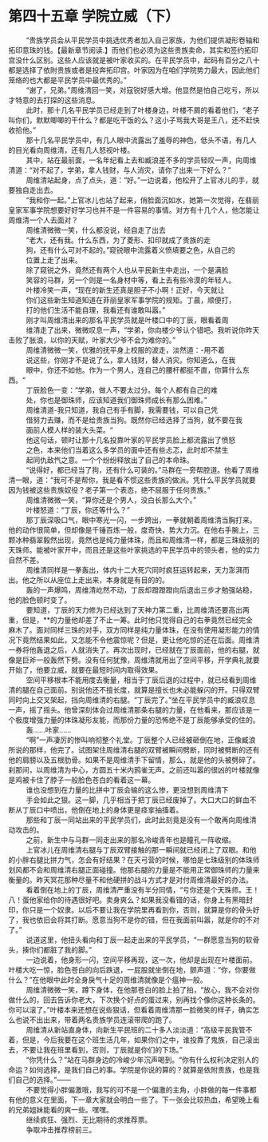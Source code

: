 <h1>第四十五章 学院立威（下）</h1>
<div id="content">&nbsp&nbsp&nbsp&nbsp&nbsp&nbsp&nbsp&nbsp
 “贵族学员会从平民学员中挑选优秀者加入自己家族，为他们提供凝形卷轴和拓印意珠的钱。【最新章节阅读.】而他们也必须为这些贵族卖命，其实和签约拓印宫没什么区别。这些人应该就是被叶家收买的。在平民学员中，起码有百分之八十都是选择了依附贵族或者是投奔拓印宫。叶家因为在咱们学院势力最大，因此他们笼络的也大都是平民学员中最优秀的。”
 <br/>&nbsp&nbsp&nbsp&nbsp&nbsp&nbsp&nbsp&nbsp
 “谢了，兄弟。”周维清回一笑，对寇锐好感大增。他显然是怕自己吃亏，所以才特意的去打探的这些消息。
 <br/>&nbsp&nbsp&nbsp&nbsp&nbsp&nbsp&nbsp&nbsp
 此时，那十几名平民学员已经走到了叶楼身边，叶楼不屑的看着他们，“老子叫你们，默默唧唧的干什么？都是吃干饭的么？这小子骂我大哥是王八，还不赶快收拾他。”
 <br/>&nbsp&nbsp&nbsp&nbsp&nbsp&nbsp&nbsp&nbsp
 那十几名平民学员中，有几人眼中流露出了羞辱的神色，低头不语，有几人的目光看向周维清，还有几人怒视叶楼。
 <br/>&nbsp&nbsp&nbsp&nbsp&nbsp&nbsp&nbsp&nbsp
 其中，站在最前面，一名年纪看上去和臧浪差不多的学员轻叹一声，向周维清道：“对不起了，学弟，拿人钱财，与人消灾，请你了出来一下好么？”
 <br/>&nbsp&nbsp&nbsp&nbsp&nbsp&nbsp&nbsp&nbsp
 周维清站起身，点了点头，道：“好。”一边说着，他松开了上官冰儿的手，就要独自走出去。
 <br/>&nbsp&nbsp&nbsp&nbsp&nbsp&nbsp&nbsp&nbsp
 “我和你一起。”上官冰儿也站了起来，俏脸面沉如水，她第一次觉得，在翡丽皇家军事学院想要好好学习也并不是一件容易的事情。对方有十几个人，他怎能让周维清一个人去面对？
 <br/>&nbsp&nbsp&nbsp&nbsp&nbsp&nbsp&nbsp&nbsp
 周维清微微一笑，什么都没说，经自走了出去
 <br/>&nbsp&nbsp&nbsp&nbsp&nbsp&nbsp&nbsp&nbsp
 “老大，还有我。什么东西，为了菱形、扣印就成了贵族的走
 <br/>&nbsp&nbsp&nbsp&nbsp&nbsp&nbsp&nbsp&nbsp
 狗，还有什么可对不起的。”窥锐眼中流露着义愤填要之色，从自己的
 <br/>&nbsp&nbsp&nbsp&nbsp&nbsp&nbsp&nbsp&nbsp
 位置上走了出来。
 <br/>&nbsp&nbsp&nbsp&nbsp&nbsp&nbsp&nbsp&nbsp
 除了窥锐之外，竟然还有两个人也从平民新生中走出，一个是满脸
 <br/>&nbsp&nbsp&nbsp&nbsp&nbsp&nbsp&nbsp&nbsp
 笑容的马群，另一个则是一名身材中等，看上去有些冷漠的年轻人。
 <br/>&nbsp&nbsp&nbsp&nbsp&nbsp&nbsp&nbsp&nbsp
 叶楼冷笑一声，“现在的新生还真是胆子不小啊！正好，今天就让
 <br/>&nbsp&nbsp&nbsp&nbsp&nbsp&nbsp&nbsp&nbsp
 你们这些新生知道知道在菲丽皇家军事学院的规矩。丁晨，顺便打，
 <br/>&nbsp&nbsp&nbsp&nbsp&nbsp&nbsp&nbsp&nbsp
 打的他们生活不能自理，我看还有谁敢叫嚣。”
 <br/>&nbsp&nbsp&nbsp&nbsp&nbsp&nbsp&nbsp&nbsp
 刚才叫周维清出来的那名平民学员就是叶楼口中的丁辰，眼看着周
 <br/>&nbsp&nbsp&nbsp&nbsp&nbsp&nbsp&nbsp&nbsp
 维清走了出来，微微叹息一声，“学弟，你向楼少爷认个错吧。我听说你昨天击败了胀浪，以你的天赋，叶家大少爷不会为难你的。”
 <br/>&nbsp&nbsp&nbsp&nbsp&nbsp&nbsp&nbsp&nbsp
 周维清微微一笑，优雅的抚平身上校服的波走，淡然道：-用不着
 <br/>&nbsp&nbsp&nbsp&nbsp&nbsp&nbsp&nbsp&nbsp
 说这些，你刚才不是说了么，拿人钱财，替人消灾。你知道么，在我
 <br/>&nbsp&nbsp&nbsp&nbsp&nbsp&nbsp&nbsp&nbsp
 眼中，你还不如他。作为一个男人，连自己的腰杆都挺不直，你算什么东西。“
 <br/>&nbsp&nbsp&nbsp&nbsp&nbsp&nbsp&nbsp&nbsp
 丁辰脸色一变：“学弟，做人不要太过分。每个人都有自己的难
 <br/>&nbsp&nbsp&nbsp&nbsp&nbsp&nbsp&nbsp&nbsp
 处，你也是御珠师，应该知道我们御珠师成长有那么困难。”
 <br/>&nbsp&nbsp&nbsp&nbsp&nbsp&nbsp&nbsp&nbsp
 周维清道-我只知道，我自己有手有脚，我需要钱，可以自己凭
 <br/>&nbsp&nbsp&nbsp&nbsp&nbsp&nbsp&nbsp&nbsp
 借努力去赚，而不是给贵族当狗。既然你已经选择了当狗，就不要在我
 <br/>&nbsp&nbsp&nbsp&nbsp&nbsp&nbsp&nbsp&nbsp
 面前人模人样的装大头菜。“
 <br/>&nbsp&nbsp&nbsp&nbsp&nbsp&nbsp&nbsp&nbsp
 他这句话，顿时让那十几名投靠叶家的平民学员脸上都流露出了愤怒
 <br/>&nbsp&nbsp&nbsp&nbsp&nbsp&nbsp&nbsp&nbsp
 之色，本来他们当着这么多学员的面中还有些忐忑，此时却不禁生
 <br/>&nbsp&nbsp&nbsp&nbsp&nbsp&nbsp&nbsp&nbsp
 起同仇敌忾之意。一个个纷纷释放出了自己的本命珠。
 <br/>&nbsp&nbsp&nbsp&nbsp&nbsp&nbsp&nbsp&nbsp
 “说得好，都已经当了狗，还有什么可装的。”马群在一旁帮腔道。他看了周维清一眼，道：“我可不是帮你，我是看不惯这些贵族的做派。凭什么平民学员就要因为钱被这些贵族奴役？老子第一个表态，绝不屈服于任何贵族。”
 <br/>&nbsp&nbsp&nbsp&nbsp&nbsp&nbsp&nbsp&nbsp
 周维清微微一笑，“算你还是个男人，没白长那么大个。”
 <br/>&nbsp&nbsp&nbsp&nbsp&nbsp&nbsp&nbsp&nbsp
 叶楼怒道：“丁辰，你还等什么？”
 <br/>&nbsp&nbsp&nbsp&nbsp&nbsp&nbsp&nbsp&nbsp
 那丁辰深吸口气，眼中寒光一闪，一步跨出，一拳就朝着周维清当胸打来。他的动作很简单，但却像是千锤百炼一般，度奇快，势大力沉。在他右手腕上，三颗冰种翡翠毅然出现，竟然也是纯力量体珠，而且和周维清一样，都是三珠级别的天珠师。能被叶家开中，而且还是这些叶家挑选的平民学员中的领头者，他的实力自然不差。
 <br/>&nbsp&nbsp&nbsp&nbsp&nbsp&nbsp&nbsp&nbsp
 周维清同样是一拳轰出，体内十二大死穴同时疯狂运转起来，天力澎湃而出。他之所以从座位上走出来，本身就是有目的的。
 <br/>&nbsp&nbsp&nbsp&nbsp&nbsp&nbsp&nbsp&nbsp
 轰的一声爆鸣，周维清屹然不动，丁辰却蹬蹬蹬向后退出三步才勉强站稳，他的脸色顿时变了。
 <br/>&nbsp&nbsp&nbsp&nbsp&nbsp&nbsp&nbsp&nbsp
 要知道，丁辰的天力修为已经达到了天神力第二重，比周维清还要高出两重，但是，**的力量他却差了不止一筹。此时他只觉得自己的右拳竟然已经完全麻木了。面对同样三珠的对手，双方同样是纯力量体珠，在没有使用凝形能力的情况下竟然结果如此，又怎能不令他震惊呢？但是，更让他吃惊的还在后面。周维清一券将他轰退之后，人就消失了。再次出现时，已经就在丁辰面前，他的右腿，就像是巨斧一般轰然下劈。没有任何犹豫，周维清就用出了空间平移，开学典礼就要开始了，他要立威，就要在最短时间内取得效果。
 <br/>&nbsp&nbsp&nbsp&nbsp&nbsp&nbsp&nbsp&nbsp
 空间平移根本不能用度去衡量，相当于丁辰后退的过程中，就已经看到周维清的腿在自己面前。别说他还不擅长度，就算是擅长也未必能躲闪的开。只得双臂同时向上交叉架起，挡向周维清的右腿。“丁辰完了。”坐在平民学员中的臧浪叹息一声，摇了摇头。他曾深刻体会过周维清那条右腿的力量，在他看来，那应该是一个极度增强力量的体珠凝形友能，而那份力量的恐怖绝不是丁辰能够承受的住的。
 <br/>&nbsp&nbsp&nbsp&nbsp&nbsp&nbsp&nbsp&nbsp
 轰……咔家……
 <br/>&nbsp&nbsp&nbsp&nbsp&nbsp&nbsp&nbsp&nbsp
 “啊”一声凄厉的惨叫响彻整个礼堂。丁辰整个人已经被砸倒在地，正像臧浪所说的那样，他完了。试图架住周维清右腿的双臂被瞬间劈断，同时被劈断的还有他的肩膀以及五根肋骨。如果不是周维清手下留情，那么，就是他的头被劈碎了。刹那间，以周维清为中心，方圆五十米内鸦雀无声。之前还叫嚣的很凶的叶楼就像是鸡被卡住了脖子一般脸色苍白的看着这一幕。
 <br/>&nbsp&nbsp&nbsp&nbsp&nbsp&nbsp&nbsp&nbsp
 谁也没想到在力量的比拼中丁辰会输的这么惨，更没想到周维清下
 <br/>&nbsp&nbsp&nbsp&nbsp&nbsp&nbsp&nbsp&nbsp
 手会如此之狠。这一脚，几乎相当于把丁辰已经废掉了。大口大口的鲜血不断从丁辰口中喷出，他倒在地上的身体更是痉挛抽搐着。
 <br/>&nbsp&nbsp&nbsp&nbsp&nbsp&nbsp&nbsp&nbsp
 那些和丁辰一同站出来的平民学员们，此时此刻竟是没有一个敢再向周维清动攻击的。
 <br/>&nbsp&nbsp&nbsp&nbsp&nbsp&nbsp&nbsp&nbsp
 之前，新生中与马群一同走出来的那名冷峻青年也是瞳孔一阵收缩。
 <br/>&nbsp&nbsp&nbsp&nbsp&nbsp&nbsp&nbsp&nbsp
 上官冰儿在周维清右腿与丁辰双臂接触的那一瞬间就已经闭上了双眼。和他的小胖右腿比拼力气，怎会有好结果？在天弓营的时候，哪怕是七珠级别的体珠师划风都不会和周维清右腿正面碰撞。他那右腿的力量是不能用正常御珠师的力量来衡量的。昨天冥花那种尽量不和他硬拼的战斗方式才是对付周维清最好的办法。
 <br/>&nbsp&nbsp&nbsp&nbsp&nbsp&nbsp&nbsp&nbsp
 看着倒在地上的丁辰，周维清严重没有半分同情，“亏你还是个天珠师。王！八！蛋他家给你的待遇很好吧。卖身爽么？如果我没看错的话，你身上有黑暗封印，你只是一个奴隶。以后不要让我在学院里再看到你，否则，就算是你的骨头好了，我也依旧会将其打断。愿意当狗不是你的错，但在我面前叫嚣，就是你的不对了。”
 <br/>&nbsp&nbsp&nbsp&nbsp&nbsp&nbsp&nbsp&nbsp
 说道这里，他扭头看向和丁辰一起走出来的平民学员，“一群愿意当狗的软骨头，揍你们都脏了我的脚。”
 <br/>&nbsp&nbsp&nbsp&nbsp&nbsp&nbsp&nbsp&nbsp
 一边说着，他身形一闪，空间平移再现，这一次，他却是出现在叶楼面前。叶楼大吃一惊，脸色苍白的向后跌退，一屁股就坐倒在地，颤声道：“你，你要做什么？”在他眼中此时全身戾气十足的周维清就像是个瘟神一般。
 <br/>&nbsp&nbsp&nbsp&nbsp&nbsp&nbsp&nbsp&nbsp
 周维清微微一笑，蹲下身体，在他那苍白的脸上拍了拍，“放心，我不会对你做什么的，回去告诉你老大，下次换个好点的蛋过来，别再找个像你这种长条的。你可以滚了。”叶楼本来还想在说些狠话，但看着周维清那一脸微笑的样子，确实怎么也说不出出来，带着两名贵族学员连滚带爬的跑了。
 <br/>&nbsp&nbsp&nbsp&nbsp&nbsp&nbsp&nbsp&nbsp
 周维清从新站直身体，向新生平民班的二十多人淡淡道：“高级平民我管不着，但是，今后我要在这个班生活几年，如果你们之中，谁投靠了鬼族，自己滚出去，不要让我在班里看到，否则，丁辰就是你们的下场。”
 <br/>&nbsp&nbsp&nbsp&nbsp&nbsp&nbsp&nbsp&nbsp
 “你凭什么？”站在马群身边的冷峻少年沉声喝到。“你有什么权利决定别人的命运？如何选择，是我们自己的事。学院是你说的算的？就算是依附贵族，也是我们自己的选择。”——
 <br/>&nbsp&nbsp&nbsp&nbsp&nbsp&nbsp&nbsp&nbsp
 不要觉得小胖偏激哦，我写的可不是一个偏激的主角，小胖做的每一件事都有他的意义在里面，下一章大家就会明白一些了。下一张会比较热血，希望晚上看的兄弟姐妹能看的爽一些。嘿嘿。
 <br/>&nbsp&nbsp&nbsp&nbsp&nbsp&nbsp&nbsp&nbsp
 继续疯狂、强烈、无比期待的求推荐票。
 <br/>&nbsp&nbsp&nbsp&nbsp&nbsp&nbsp&nbsp&nbsp
 争取冲击推荐榜前三。
 <br/>&nbsp&nbsp&nbsp&nbsp&nbsp&nbsp&nbsp&nbsp
 <br/>&nbsp&nbsp&nbsp&nbsp&nbsp&nbsp&nbsp&nbsp
</div>
